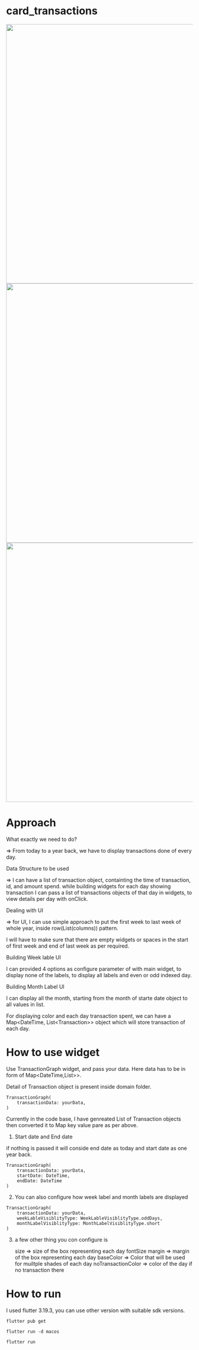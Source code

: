 # card_transactions

<tr>
    <td><img src="https://github.com/Omegaviv/transaction_graph/assets/86337946/c89a7662-bd69-4142-b22f-42189db940bf" height="700"></td>
    <td><img src="https://github.com/Omegaviv/transaction_graph/assets/86337946/a1360d2a-e071-40aa-a6f4-3d4412b97c3d" height="700"></td>
</tr>
<tr>
    <td><img src="https://github.com/Omegaviv/transaction_graph/assets/86337946/435dda4a-1c53-47f7-b1a7-95aeb122cbcc" height="700"></td>
    
</tr>

# Approach

What exactly we need to do?

=> From today to a year back, we have to display transactions done of every day. 

Data Structure to be used

=> I can have a list of transaction object, containting the time of transaction, id, and amount spend.
while building widgets for each day showing transaction I can pass a list of transactions objects of that day in widgets, to view details per day with onClick.


Dealing with UI

=> for UI, I can use simple approach to put the first week  to last week of whole year, inside row(List(columns)) pattern.

I will have to make sure that there are empty widgets or spaces in the start of first week and end of last week as per required. 


Building Week lable UI

I can provided 4 options as configure parameter of with main widget, to display none of the labels, to display all labels and even or odd indexed day.

Building Month Label UI

I can display all the month, starting from the month of starte date object to all values in list.


For displaying color and each day transaction spent, we can have a Map<DateTime, List\<Transaction>> object which will store transaction of each day. 


# How to use widget

Use TransactionGraph widget, and pass your data. Here data has to be in form of Map<DateTime,List<Transaction>>>.

Detail of Transaction object is present inside domain folder.

```
TransactionGraph(
    transactionData: yourData,
)
```

Currently in the code base, I have genreated List of Transaction objects then converted it to Map key value pare as per above.


1) Start date and End date

if nothing is passed it will conside end date as today and start date as one year back.

```
TransactionGraph(
    transactionData: yourData,
    startDate: DateTime,
    endDate: DateTime
)
```

2) You can also configure how week label and month labels are displayed

```
TransactionGraph(
    transactionData: yourData,
    weekLableVisiblityType: WeekLableVisiblityType.oddDays,
    monthLabelVisiblityType: MonthLabelVisiblityType.short
)
```

3) a few other thing you con configure is 

    size => size of the box representing each day
    fontSize
    margin => margin of the box representing each day
    baseColor => Color that will be used for muiltple shades of each day
    noTransactionColor => color of the day if no transaction there




# How to run 

I used flutter 3.19.3, you can use other version with suitable sdk versions.

```
flutter pub get
```

```
flutter run -d macos 
```

```
flutter run 
```
